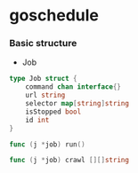 # goschedule

### Basic structure

- Job 

```go
type Job struct {
    command chan interface{}
    url string
    selector map[string]string
    isStopped bool
    id int
}

func (j *job) run()

func (j *job) crawl [][]string 

```

